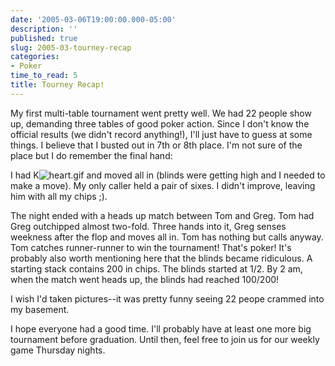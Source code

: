```yaml
---
date: '2005-03-06T19:00:00.000-05:00'
description: ''
published: true
slug: 2005-03-tourney-recap
categories:
- Poker
time_to_read: 5
title: Tourney Recap!
---
```


My first multi-table tournament went pretty well. We had 22 people show up, demanding three tables of good poker action. Since I don't know the official results (we didn't record anything!), I'll just have to guess at some things. I believe that I busted out in 7th or 8th place. I'm not sure of the place but I do remember the final hand: 

I had K![heart.gif](heart.gif) and moved all in (blinds were getting high and I needed to make a move). My only caller held a pair of sixes. I didn't improve, leaving him with all my chips ;).

The night ended with a heads up match between Tom and Greg. Tom had Greg outchipped almost two-fold. Three hands into it, Greg senses weekness after the flop and moves all in. Tom has nothing but calls anyway. Tom catches runner-runner to win the tournament! That's poker! It's probably also worth mentioning here that the blinds became ridiculous. A starting stack contains 200 in chips. The blinds started at 1/2. By 2 am, when the match went heads up, the blinds had reached 100/200!

I wish I'd taken pictures--it was pretty funny seeing 22 peope crammed into my basement.

I hope everyone had a good time. I'll probably have at least one more big tournament before graduation. Until then, feel free to join us for our weekly game Thursday nights.